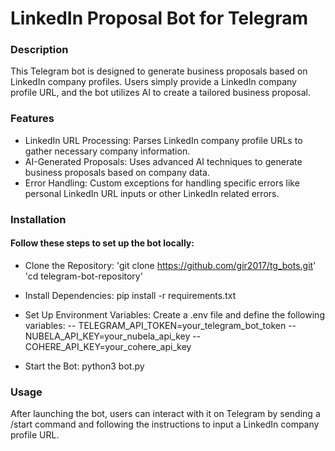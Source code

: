 # LinkedIn Proposal Bot for Telegram

### Description

This Telegram bot is designed to generate business proposals based on LinkedIn company profiles. Users simply provide a LinkedIn company profile URL, and the bot utilizes AI to create a tailored business proposal.

### Features

- LinkedIn URL Processing: Parses LinkedIn company profile URLs to gather necessary company information.
- AI-Generated Proposals: Uses advanced AI techniques to generate business proposals based on company data.
- Error Handling: Custom exceptions for handling specific errors like personal LinkedIn URL inputs or other LinkedIn related errors.
  
### Installation

#### Follow these steps to set up the bot locally:

* Clone the Repository:
'git clone https://github.com/gir2017/tg_bots.git'
'cd telegram-bot-repository'

* Install Dependencies:
pip install -r requirements.txt

* Set Up Environment Variables:
Create a .env file and define the following variables:
-- TELEGRAM_API_TOKEN=your_telegram_bot_token
-- NUBELA_API_KEY=your_nubela_api_key
-- COHERE_API_KEY=your_cohere_api_key

* Start the Bot:
python3 bot.py

### Usage
After launching the bot, users can interact with it on Telegram by sending a /start command and following the instructions to input a LinkedIn company profile URL.
